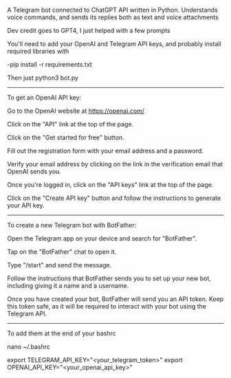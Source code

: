 A Telegram bot connected to ChatGPT API written in Python. Understands voice commands, and sends its replies both as text and voice attachments

Dev credit goes to GPT4, I just helped with a few prompts

You'll need to add your OpenAI and Telegram API keys, and probably install required libraries with

-pip install -r requirements.txt

Then just python3 bot.py

-----

To get an OpenAI API key:

Go to the OpenAI website at https://openai.com/

Click on the "API" link at the top of the page.

Click on the "Get started for free" button.

Fill out the registration form with your email address and a password.

Verify your email address by clicking on the link in the verification email that OpenAI sends you.

Once you're logged in, click on the "API keys" link at the top of the page.

Click on the "Create API key" button and follow the instructions to generate your API key.

-----

To create a new Telegram bot with BotFather:

Open the Telegram app on your device and search for "BotFather".

Tap on the "BotFather" chat to open it.

Type "/start" and send the message.

Follow the instructions that BotFather sends you to set up your new bot, including giving it a name and a username.

Once you have created your bot, BotFather will send you an API token. Keep this token safe, as it will be required to interact with your bot using the Telegram API.


----

To add them at the end of your bashrc

nano  ~/.bashrc

export TELEGRAM_API_KEY="<your_telegram_token>"
export OPENAI_API_KEY="<your_openai_api_key>"


